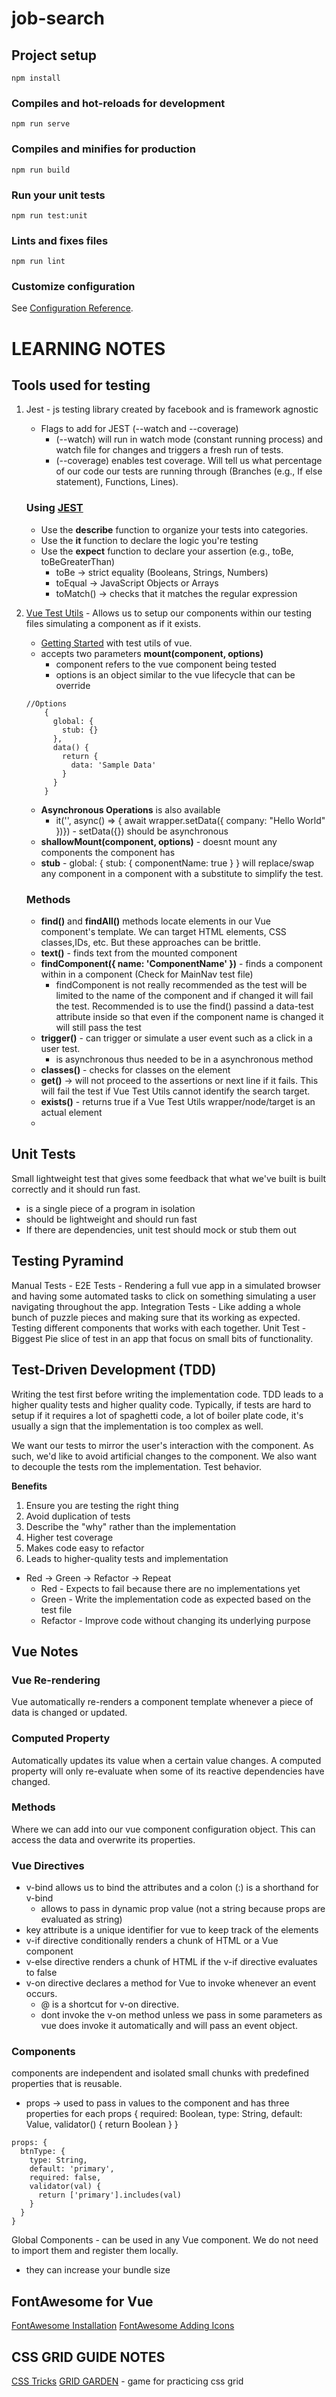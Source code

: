 # job-search

## Project setup

```
npm install
```

### Compiles and hot-reloads for development

```
npm run serve
```

### Compiles and minifies for production

```
npm run build
```

### Run your unit tests

```
npm run test:unit
```

### Lints and fixes files

```
npm run lint
```

### Customize configuration

See [Configuration Reference](https://cli.vuejs.org/config/).

# LEARNING NOTES

## Tools used for testing

1. Jest - js testing library created by facebook and is framework agnostic

   - Flags to add for JEST (--watch and --coverage)
     - (--watch) will run in watch mode (constant running process) and watch file for changes and triggers a fresh run of tests.
     - (--coverage) enables test coverage. Will tell us what percentage of our code our tests are running through (Branches (e.g., If else statement), Functions, Lines).

   ### Using [JEST](https://jestjs.io/docs/getting-started)

   - Use the **describe** function to organize your tests into categories.
   - Use the **it** function to declare the logic you're testing
   - Use the **expect** function to declare your assertion (e.g., toBe, toBeGreaterThan)
     - toBe -> strict equality (Booleans, Strings, Numbers)
     - toEqual -> JavaScript Objects or Arrays
     - toMatch() -> checks that it matches the regular expression

2. [Vue Test Utils](https://test-utils.vuejs.org/) - Allows us to setup our components within our testing files simulating a component as if it exists.

   - [Getting Started](https://test-utils.vuejs.org/guide/) with test utils of vue.
   - accepts two parameters **mount(component, options)**
     - component refers to the vue component being tested
     - options is an object similar to the vue lifecycle that can be override

   ```
   //Options
       {
         global: {
           stub: {}
         },
         data() {
           return {
             data: 'Sample Data'
           }
         }
       }
   ```

   - **Asynchronous Operations** is also available
     - it('', async() => { await wrapper.setData({ company: "Hello World" })}) - setData({}) should be asynchronous
   - **shallowMount(component, options)** - doesnt mount any components the component has
   - **stub** - global: { stub: { componentName: true } } will replace/swap any component in a component with a substitute to simplify the test.

   ### Methods

   - **find()** and **findAll()** methods locate elements in our Vue component's template. We can target HTML elements, CSS classes,IDs, etc. But these approaches can be brittle.
   - **text()** - finds text from the mounted component
   - **findComponent({ name: 'ComponentName' })** - finds a component within in a component (Check for MainNav test file)
     - findComponent is not really recommended as the test will be limited to the name of the component and if changed it will fail the test. Recommended is to use the find() passind a data-test attribute inside so that even if the component name is changed it will still pass the test
   - **trigger()** - can trigger or simulate a user event such as a click in a user test.
     - is asynchronous thus needed to be in a asynchronous method
   - **classes()** - checks for classes on the element
   - **get()** -> will not proceed to the assertions or next line if it fails. This will fail the test if Vue Test Utils cannot identify the search target.
   - **exists()** - returns true if a Vue Test Utils wrapper/node/target is an actual element
   -

## Unit Tests

Small lightweight test that gives some feedback that what we've built is built correctly and it should run fast.

- is a single piece of a program in isolation
- should be lightweight and should run fast
- If there are dependencies, unit test should mock or stub them out

## Testing Pyramind

Manual Tests -
E2E Tests - Rendering a full vue app in a simulated browser and having some automated tasks to click on something simulating a user navigating throughout the app.
Integration Tests - Like adding a whole bunch of puzzle pieces and making sure that its working as expected. Testing different components that works with each together.
Unit Test - Biggest Pie slice of test in an app that focus on small bits of functionality.

## Test-Driven Development (TDD)

Writing the test first before writing the implementation code. TDD leads to a higher quality tests and higher quality code. Typically, if tests are hard to setup if it requires a lot of spaghetti code, a lot of boiler plate code, it's usually a sign that the implementation is too complex as well.

We want our tests to mirror the user's interaction with the component. As such, we'd like to avoid artificial changes to the component. We also want to decouple the tests rom the implementation. Test behavior.

**Benefits**

1. Ensure you are testing the right thing
2. Avoid duplication of tests
3. Describe the "why" rather than the implementation
4. Higher test coverage
5. Makes code easy to refactor
6. Leads to higher-quality tests and implementation

- Red -> Green -> Refactor -> Repeat
  - Red - Expects to fail because there are no implementations yet
  - Green - Write the implementation code as expected based on the test file
  - Refactor - Improve code without changing its underlying purpose

## Vue Notes

### Vue Re-rendering

Vue automatically re-renders a component template whenever a piece of data is changed or updated.

### Computed Property

Automatically updates its value when a certain value changes. A computed property will only re-evaluate when some of its reactive dependencies have changed.

### Methods

Where we can add into our vue component configuration object. This can access the data and overwrite its properties.

### Vue Directives

- v-bind allows us to bind the attributes and a colon (:) is a shorthand for v-bind
  - allows to pass in dynamic prop value (not a string because props are evaluated as string)
- key attribute is a unique identifier for vue to keep track of the elements
- v-if directive conditionally renders a chunk of HTML or a Vue component
- v-else directive renders a chunk of HTML if the v-if directive evaluates to false
- v-on directive declares a method for Vue to invoke whenever an event occurs.
  - @ is a shortcut for v-on directive.
  - dont invoke the v-on method unless we pass in some parameters as vue does invoke it automatically and will pass an event object.

### Components

components are independent and isolated small chunks with predefined properties that is reusable.

- props -> used to pass in values to the component and has three properties for each props { required: Boolean, type: String, default: Value, validator() { return Boolean } }

```
props: {
  btnType: {
    type: String,
    default: 'primary',
    required: false,
    validator(val) {
      return ['primary'].includes(val)
    }
  }
}
```

Global Components - can be used in any Vue component. We do not need to import them and register them locally.

- they can increase your bundle size

## FontAwesome for Vue

[FontAwesome Installation](https://fontawesome.com/docs/web/use-with/vue)
[FontAwesome Adding Icons](https://fontawesome.com/docs/web/use-with/vue/add-icons)

## CSS GRID GUIDE NOTES

[CSS Tricks](https://css-tricks.com/snippets/css/complete-guide-grid/)
[GRID GARDEN](https://cssgridgarden.com) - game for practicing css grid
